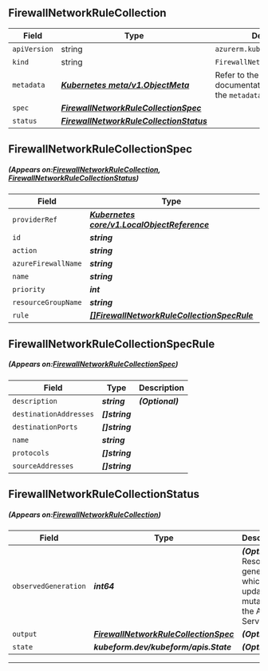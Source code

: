 ## FirewallNetworkRuleCollection
| Field | Type | Description |
| ------ | ----- | ----------- |
| `apiVersion` | string | `azurerm.kubeform.com/v1alpha1` |
|    `kind` | string | `FirewallNetworkRuleCollection` |
| `metadata` | ***[Kubernetes meta/v1.ObjectMeta](https://kubernetes.io/docs/reference/generated/kubernetes-api/v1.13/#objectmeta-v1-meta)***|Refer to the Kubernetes API documentation for the fields of the `metadata` field.|
| `spec` | ***[FirewallNetworkRuleCollectionSpec](#FirewallNetworkRuleCollectionSpec)***||
| `status` | ***[FirewallNetworkRuleCollectionStatus](#FirewallNetworkRuleCollectionStatus)***||
## FirewallNetworkRuleCollectionSpec
##### (Appears on:[FirewallNetworkRuleCollection](#FirewallNetworkRuleCollection), [FirewallNetworkRuleCollectionStatus](#FirewallNetworkRuleCollectionStatus))
| Field | Type | Description |
| ------ | ----- | ----------- |
| `providerRef` | ***[Kubernetes core/v1.LocalObjectReference](https://kubernetes.io/docs/reference/generated/kubernetes-api/v1.13/#localobjectreference-v1-core)***||
| `id` | ***string***||
| `action` | ***string***||
| `azureFirewallName` | ***string***||
| `name` | ***string***||
| `priority` | ***int***||
| `resourceGroupName` | ***string***||
| `rule` | ***[[]FirewallNetworkRuleCollectionSpecRule](#FirewallNetworkRuleCollectionSpecRule)***||
## FirewallNetworkRuleCollectionSpecRule
##### (Appears on:[FirewallNetworkRuleCollectionSpec](#FirewallNetworkRuleCollectionSpec))
| Field | Type | Description |
| ------ | ----- | ----------- |
| `description` | ***string***| ***(Optional)*** |
| `destinationAddresses` | ***[]string***||
| `destinationPorts` | ***[]string***||
| `name` | ***string***||
| `protocols` | ***[]string***||
| `sourceAddresses` | ***[]string***||
## FirewallNetworkRuleCollectionStatus
##### (Appears on:[FirewallNetworkRuleCollection](#FirewallNetworkRuleCollection))
| Field | Type | Description |
| ------ | ----- | ----------- |
| `observedGeneration` | ***int64***| ***(Optional)*** Resource generation, which is updated on mutation by the API Server.|
| `output` | ***[FirewallNetworkRuleCollectionSpec](#FirewallNetworkRuleCollectionSpec)***| ***(Optional)*** |
| `state` | ***kubeform.dev/kubeform/apis.State***| ***(Optional)*** |
---
